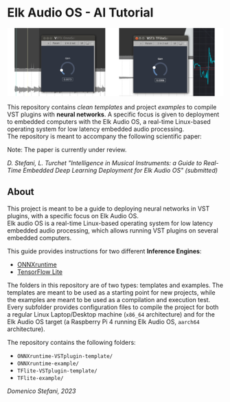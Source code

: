 # Elk Audio OS - AI Tutorial

![Alt text](screenshot.png)

This repository contains *clean templates* and project *examples* to compile VST plugins with **neural networks**. A specific focus is given to deployment to embedded computers with the Elk Audio OS, a real-time Linux-based operating system for low latency embedded audio processing.  
The repository is meant to accompany the following scientific paper:  
  
Note: The paper is currently under review.

*D. Stefani, L. Turchet "Intelligence in Musical Instruments: a Guide to Real-Time Embedded Deep Learning Deployment for Elk Audio OS" (submitted)*

<!-- ## Table of Contents

- [About](#about)
- [Getting Started](#getting_started)
- [Usage](#usage)
- [Contributing](#contributing)
- [License](#license) -->

## About <a name = "about"></a>

This project is meant to be a guide to deploying neural networks in VST plugins, with a specific focus on Elk Audio OS.  
Elk audio OS is a real-time Linux-based operating system for low latency embedded audio processing, which allows running VST plugins on several embedded computers.

This guide provides instructions for two different **Inference Engines**:
 - [ONNXruntime](https://onnxruntime.ai/docs/)
 - [TensorFlow Lite](https://www.tensorflow.org/lite)

The folders in this repository are of two types: templates and examples.
The templates are meant to be used as a starting point for new projects, while the examples are meant to be used as a compilation and execution test.
Every subfolder provides configuration files to compile the project for both a regular Linux Laptop/Desktop machine (`x86_64` architecture) and for the Elk Audio OS target (a Raspberry Pi 4 running Elk Audio OS, `aarch64` architecture).

The repository contains the following folders:
 - `ONNXruntime-VSTplugin-template/`
 - `ONNXruntime-example/`
 - `TFlite-VSTplugin-template/`
 - `TFlite-example/`

  
*Domenico Stefani, 2023*
